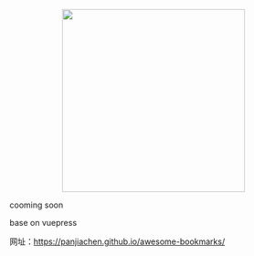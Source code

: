 <p align="center">
  <img width="320" src="https://wpimg.wallstcn.com/9e77e0ae-3018-45a2-bf9f-1a4c88dd300a.svg">
</p>

cooming soon

base on vuepress

网址：https://panjiachen.github.io/awesome-bookmarks/
